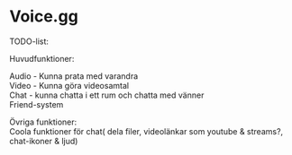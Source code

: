Voice.gg
=====


TODO-list:

Huvudfunktioner:

Audio - Kunna prata med varandra<br>
Video - Kunna göra videosamtal<br>
Chat - kunna chatta i ett rum och chatta med vänner<br>
Friend-system<br>


Övriga funktioner:<br>
Coola funktioner för chat( dela filer, videolänkar som youtube & streams?, chat-ikoner & ljud)<br>
